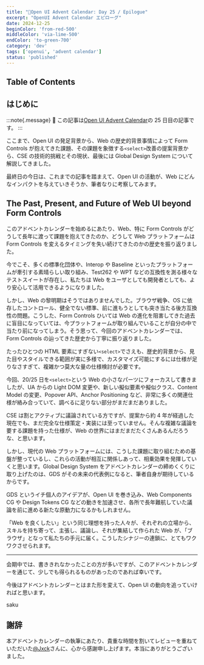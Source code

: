 ```yaml
---
title: "🎄Open UI Advent Calendar: Day 25 / Epilogue"
excerpt: "OpenUI Advent Calendar エピローグ"
date: 2024-12-25
beginColor: 'from-red-500'
middleColor: 'via-lime-500'
endColor: 'to-green-700'
category: 'dev'
tags: ['openui', 'advent calendar']
status: 'published'
---
```

## Table of Contents

## はじめに

:::note{.message}
🎄 この記事は[Open UI Advent Calendar](https://adventar.org/calendars/10293)の 25 日目の記事です。
:::

ここまで、Open UI の発足背景から、Web の歴史的背景事情によって Form Controls が抱えてきた課題、その課題を象徴する`<select>`改善の提案背景から、CSE の技術的挑戦とその現状、最後には Global Design System について解説してきました。

最終日の今日は、これまでの記事を踏まえて、Open UI の活動が、Web にどんなインパクトを与えていきそうか、筆者なりに考察してみます。

## The Past, Present, and Future of Web UI beyond Form Controls

このアドベントカレンダーを始めるにあたり、Web、特に Form Controls がどうして長年に渡って課題を抱えてきたのか、どうして Web プラットフォームは Form Controls を変えるタイミングを失い続けてきたのかの歴史を振り返りました。

今でこそ、多くの標準化団体や、Interop や Baseline といったプラットフォームが牽引する素晴らしい取り組み、Test262 や WPT などの互換性を測る様々なテストスイートが存在し、私たちは Web をユーザとしても開発者としても、より安心して活用できるようになりました。

しかし、Web の黎明期はそうではありませんでした。ブラウザ戦争、OS に依存したコントロール、健全でない標準、前に進もうとしても突き当たる後方互換性の問題。こうした、Form Controls ひいては Web の進化を阻害してきた過去に盲目になっていては、今プラットフォームが取り組んでいることが自分の中で当たり前になってしまう。そう思って、今回のアドベントカレンダーでは、Form Controls の辿ってきた歴史から丁寧に振り返りました。

たったひとつの HTML 要素にすぎない`<select>`でさえも、歴史的背景から、見た目やスタイルできる範囲が実に多様で、カスタマイズ可能にするには仕様が足りなさすぎて、複雑かつ莫大な量の仕様検討が必要です。

今回、20/25 日を`<select>`という Web の小さなパーツにフォーカスして書きましたが、UA からの Light DOM 変更や、新しい擬似要素や擬似クラス、Content Model の変更、Popover API、Anchor Positioning など、非常に多くの関連仕様が絡み合っていて、調べるに足りない部分がまだまだありました。

CSE は割とアクティブに議論されている方ですが、提案から約 4 年が経過した現在でも、まだ完全な仕様策定・実装には至っていません。そんな複雑な議論を要する課題を持った仕様が、Web の世界にはまだまだたくさんあるんだろうな、と思います。

しかし、現代の Web プラットフォームには、こうした課題に取り組むための基盤が整っているし、これらの活動が相互に関係しあって、相乗効果を発揮していくと思います。Global Design System をアドベントカレンダーの締めくくりに取り上げたのは、GDS がその未来の代表例になると、筆者自身が期待しているからです。

GDS というイチ個人のアイデアが、Open UI を巻き込み、Web Components CG や Design Tokens CG などの動きを加速させ、各所で長年難航していた議論を前に進める新たな原動力になるかもしれません。

「Web を良くしたい」という同じ理想を持った人々が、それぞれの立場から、スキルを持ち寄って、主張し、議論し、それが集結して作られた Web が、「ブラウザ」となって私たちの手元に届く。こうしたシナジーの連鎖に、とてもワクワクさせられます。

***

会期中では、書ききれなかったことの方が多いですが、このアドベントカレンダーを通じて、少しでも得られるものがあったのであれば幸いです。

今後はアドベントカレンダーとはまた形を変えて、Open UI の動向を追っていければと思います。

saku

## 謝辞

本アドベントカレンダーの執筆にあたり、貴重な時間を割いてレビューを重ねていただいた[@Jxck](https://github.com/Jxck)さんに、心から感謝申し上げます。本当にありがとうございました。
